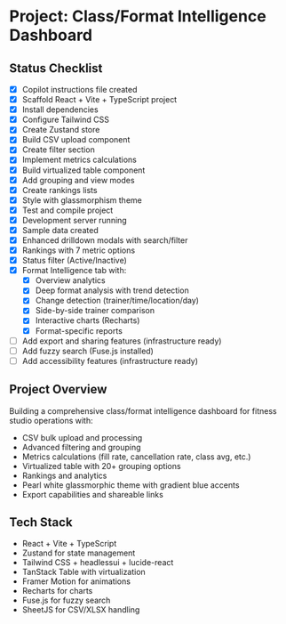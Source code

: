 # Project: Class/Format Intelligence Dashboard

## Status Checklist

- [x] Copilot instructions file created
- [x] Scaffold React + Vite + TypeScript project
- [x] Install dependencies
- [x] Configure Tailwind CSS
- [x] Create Zustand store
- [x] Build CSV upload component
- [x] Create filter section
- [x] Implement metrics calculations
- [x] Build virtualized table component
- [x] Add grouping and view modes
- [x] Create rankings lists
- [x] Style with glassmorphism theme
- [x] Test and compile project
- [x] Development server running
- [x] Sample data created
- [x] Enhanced drilldown modals with search/filter
- [x] Rankings with 7 metric options
- [x] Status filter (Active/Inactive)
- [x] Format Intelligence tab with:
  - [x] Overview analytics
  - [x] Deep format analysis with trend detection
  - [x] Change detection (trainer/time/location/day)
  - [x] Side-by-side trainer comparison
  - [x] Interactive charts (Recharts)
  - [x] Format-specific reports
- [ ] Add export and sharing features (infrastructure ready)
- [ ] Add fuzzy search (Fuse.js installed)
- [ ] Add accessibility features (infrastructure ready)

## Project Overview
Building a comprehensive class/format intelligence dashboard for fitness studio operations with:
- CSV bulk upload and processing
- Advanced filtering and grouping
- Metrics calculations (fill rate, cancellation rate, class avg, etc.)
- Virtualized table with 20+ grouping options
- Rankings and analytics
- Pearl white glassmorphic theme with gradient blue accents
- Export capabilities and shareable links

## Tech Stack
- React + Vite + TypeScript
- Zustand for state management
- Tailwind CSS + headlessui + lucide-react
- TanStack Table with virtualization
- Framer Motion for animations
- Recharts for charts
- Fuse.js for fuzzy search
- SheetJS for CSV/XLSX handling
